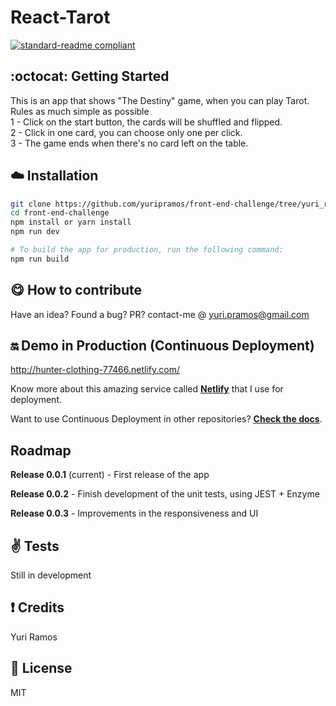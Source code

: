 # React-Tarot
[![standard-readme compliant](https://img.shields.io/badge/readme%20style-standard-brightgreen.svg?style=flat-square)](https://github.com/RichardLitt/standard-readme)

## :octocat: Getting Started
This is an app that shows "The Destiny" game, when you can play Tarot. Rules as much simple as possible <br/>
1 - Click on the start button, the cards will be shuffled and flipped. <br/>
2 - Click in one card, you can choose only one per click. <br/>
3 - The game ends when there's no card left on the table. <br/>


## :cloud: Installation


```sh
git clone https://github.com/yuripramos/front-end-challenge/tree/yuri_ramos
cd front-end-challenge
npm install or yarn install
npm run dev

# To build the app for production, run the following command:
npm run build
```

## :yum: How to contribute
Have an idea? Found a bug? PR? contact-me @ yuri.pramos@gmail.com

## :on: Demo in Production (Continuous Deployment)
http://hunter-clothing-77466.netlify.com/

Know more about this amazing service called [**Netlify**](https://www.netlify.com/) that I use for deployment.

Want to use Continuous Deployment in other repositories? [**Check the docs**](https://www.netlify.com/docs/continuous-deployment/).

## Roadmap

**Release 0.0.1** (current) - First release of the app

**Release 0.0.2** - Finish development of the unit tests, using JEST + Enzyme

**Release 0.0.3** - Improvements in the responsiveness and UI


## :v: Tests

Still in development

## :exclamation: Credits

Yuri Ramos

## :scroll: License

MIT
